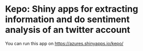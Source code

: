 # Kepo: Shiny apps for extracting information and do sentiment analysis of an twitter account

You can run this app on https://azures.shinyapps.io/kepo/
